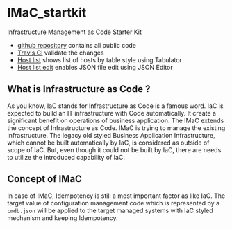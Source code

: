 # IMaC_startkit
Infrastructure Management as Code Starter Kit

- [github repository](https://github.com/IBM/IMaC-startkit)  contains all public code
- [Travis CI](https://travis-ci.org/github/IBM/IMaC-startkit) validate the changes
- [Host list](table.html) shows list of hosts by table style using Tabulator
- [Host list edit](edit.html) enables JSON file edit using JSON Editor



## What is Infrastructure as Code ?

As you know, IaC stands for Infrastructure as Code is a famous word. IaC is expected to build an IT infrastructure with Code automatically. It create a significant benefit on operations of business application. The IMaC extends the concept of Infrastructure as Code. IMaC is trying to manage the existing infrastructure. The legacy old styled Business Application Infrastructure, which cannot be built automatically by IaC, is considered as outside of scope of IaC. But, even though it could not be built by IaC, there are needs to utilize the introduced capability of IaC.

## Concept of IMaC

In case of IMaC, Idempotency is still a most important factor as like IaC. The target value of configuration management code which is represented by a `cmdb.json` will be applied to the target managed systems with IaC styled mechanism and keeping Idempotency.
